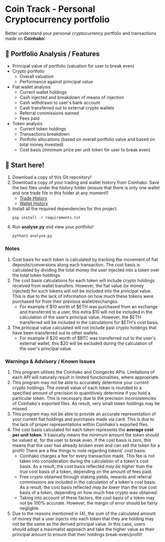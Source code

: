 # Coin Track - Personal Cryptocurrency portfolio
Better understand your personal cryptocurrency portfolio and transactions made on **Coinhako**!

## 👀 Portfolio Analysis / Features
- Principal value of portfolio (valuation for user to break even)
- Crypto portfolio
    - Overall valuation
    - Performance against principal value
- Fiat wallet analysis
    - Current wallet holdings
    - Cash injected and breakdown of means of injection
    - Cash withdrawn to user's bank account
    - Cash transferred out to external crypto wallets
    - Referral commissions earned
    - Fees paid
- Token analysis
    - Current token holdings
    - Transactions breakdown
    - Portfolio allocations (based on overall portfolio value and based on total money invested)
    - Cost basis (minimum price per unit token for user to break even)

## 🚀 Start here! 
1. Download a copy of this Git repository!
2. Download a copy of your trading and wallet history from Coinhako. Save the two files under the *history* folder (ensure that there is only one wallet and one trade file in this folder at any moment!)
    - [Trade History](https://www.coinhako.com/wallet/history/trade)
    - [Wallet History](https://www.coinhako.com/wallet/history/wallet)
3. Install all the required dependencies for this project.
    ```python
    pip install -r requirements.txt
    ```
4. Run **analyse.py** and view your portfolio!
    ```python 
    python3 analyse.py
    ```

### Notes
1. Cost basis for each token is calculated by tracking the movement of fiat deposits/conversions along each transaction. The cost basis is calculated by dividing the total money the user injected into a token over the total token holdings.
2. The cost basis calculations for each token will include crypto holdings received from wallet transfers. However, the fiat value (or money injected) for such tokens will not be included into the principal value. This is due to the lack of information on how much these tokens were purchased for from their previous wallet/exchanges.
    - For example if $10 worth of $ETH was purchased from an exchange and transferred to a user, this extra $10 will not be included in the calculation of the user's principal value. However, the $ETH transferred will be included in the calculations for $ETH's cost basis.
3. The principal value calculated will not include past crypto holdings that have been transferred out to other wallets.
    - For example if $20 worth of $BTC was transferred out to the user's external wallet, this $20 will be excluded during the calculation of the user's principal value.

### Warnings & Advisory / Known Issues
1. This program utilises the Coinhako and Coingecko APIs. Limitations of each API will naturally result in limited functionalities, where appropriate.
2. This program may not be able to accurately determine your current crypto holdings. The overall value of each token is rounded to a specified amount of precision to quantitively determine if you hold a particular token. This is necessary due to the precision inconsistencies of Coinhako's exported files. As result, very small token holdings may be missed.
3. This program may not be able to provide an accurate representation of your current fiat holdings and purchases made via card. This is due to the lack of proper representations within Coinhako's exported files.
4. The cost basis calculated for each token represents the **average cost per unit token**. It basically means the minimum amount the token should be valued at, for the user to break even. If the cost basis is zero, this means that the user has already broken even and can sell the token for a profit! There are a few things to note regarding tokens' cost basis:
    - Coinhako charges a fee for every transaction made. This fee is not taken into consideration during the calculation of a token's cost basis. As a result, the cost basis reflected *may be higher* than the true cost basis of a token, depending on the amount of fees paid.
    - Free crypto obtained through staking yields, rewards and referral commissions are included in the calculation of a token's cost basis. As a result, the cost basis reflected *may be lower* than the true cost basis of a token, depending on how much free crypto was obtained.
    - Taking into account of these factors, the cost basis of a token may not be 100% accurate. However, the margin of error should be fairly negligble.
5. Due to the reasons mentioned in (4), the sum of the calculated amount of money that a user injects into each token that they are holding may not be the same as the derived principal value. In this case, users should adopt a maximalist approach and take the higher value as their principal amount to ensure that their holdings break-even/profit!
    